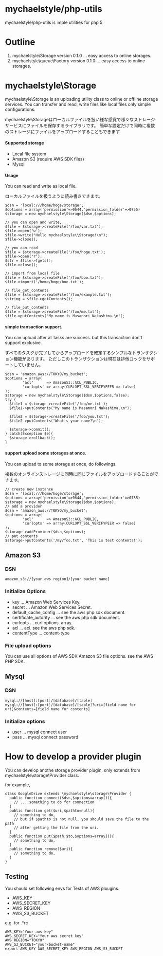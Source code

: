 mychaelstyle/php-utils
=============

mychaelstyle/php-utils is imple utilities for php 5.  

# Outline

1. mychaelstyle\\Storage version 0.1.0 ... easy access to online storages.
2. mychaelstyle\\queue\\Factory  version 0.1.0 ... easy access to online storages.

# mychaelstyle\\Storage

mychaelstyle\\Storage is an uploading utility class to online or offline storage services.
You can transfer and read, write files like local files only simple configurations.


mychaelstyle\\Storageはローカルファイルを扱い様な感覚で様々なストレージサービスにファイルを保存するライブラリです。
簡単な設定だけで同時に複数のストレージにファイルをアップロードすることもできます

#### Supported storage

* Local file system
* Amazon S3 (require AWS SDK files)
* Mysql

#### Usage

You can read and write as local file.

ローカルファイルを扱うように読み書きできます。

    $dsn = 'local:///home/hoge/storage';
    $options = array('permission'=>0644,'permission_folder'=>0755)
    $storage = new mychaelstyle\Storage($dsn,$options);
    
    // you can open and write,
    $file = $storage->createFile('/foo/var.txt');
    $file->open('w');
    $file->write("Hello mychaelstyle\\Storage!\n");
    $file->close();
     
    // you can read
    $file = $storage->createFile('/foo/hoge.txt');
    $file->open('r');
    $str = $file->fgets();
    $file->close();
    
    // import from local file
    $file = $storage->createFile('/foo/boo.txt');
    $file->import('/home/hoge/boo.txt');
    
    // file_get_contents
    $file = $storage->createFile('/foo/example.txt');
    $string = $file->getContents();
    
    // file_put_contents
    $file = $storage->createFile('/foo/me.txt');
    $file->putContents("My name is Masanori Nakashima.\n");

#### simple transaction support.

You can upload after all tasks are success.
but this transaction don't support exclusive.

すべてのタスクが完了してからアップロードを確定するシンプルなトランザクション機能があります。
ただしこのトランザクションは現在は排他ロックをサポートしていません。

    $dsn = 'amazon_aws://TOKYO/my_bucket';
    $options = array(
			'acl'      => AmazonS3::ACL_PUBLIC,
			'curlopts' => array(CURLOPT_SSL_VERIFYPEER => false)
    );
    $storage = new mychaelstyle\Storage($dsn,$options,false);
    try {
      $file1 = $storage->createFile('/foo/me.txt');
      $file1->putContents("My name is Masanori Nakashima.\n");

      $file2 = $storage->createFile('/foo/you.txt');
      $file2->putContents("What's your name?\n");

      $storage->commit();
    } catch(Exception $e){
      $storage->rollback();
    }
    
#### support upload some storages at once.

You can upload to some storage at once,
do followings.

複数のオンラインストレージに同時に同じファイルをアップロードすることができます。

    // create new instance
    $dsn = 'local:///home/hoge/storage';
    $options = array('permission'=>0644,'permission_folder'=>0755)
    $storage = new mychaelstyle\Storage($dsn,$options);
    // add a provider
    $dsn = 'amazon_aws://TOKYO/my_bucket';
    $options = array(
			'acl'      => AmazonS3::ACL_PUBLIC,
			'curlopts' => array(CURLOPT_SSL_VERIFYPEER => false)
    );
    $storage->addProvider($dsn,$options);
    // put contents
    $storage->putContents('/my/foo.txt', 'This is test contents!');

## Amazon S3

### DSN

    amazon_s3://[your aws region]/[your bucket name]

### Initialize Options

* key    ... Amazon Web Services Key.
* secret ... Amazon Web Services Secret.
* default_cache_config ... see the aws php sdk document.
* certificate_autority ... see the aws php sdk document.
* curlopts ... curl options. array.
* acl      ... acl. see the aws php sdk.
* contentType ... content-type

### File upload options

You can use all options of AWS SDK Amazon S3 file options.
see the AWS PHP SDK.

## Mysql

### DSN

    mysql://[host]:[port]/[database]/[table]
    mysql://[host]:[port]/[database]/[table]?uri=[field name for uri]&contents=[field name for contents]

### Initialize options

* user  ... mysql connect user
* pass  ... mysql connect password

# How to develop a provider plugin

You can develop anothe storage provider plugin, only extends from mychaelstyle\storage\Provider class.

for example,

    class GoogleDrive extends \mychaelstyle\storage\Provider {
      public function connect($dsn,$options=array()){
        // ... something to do for connection
      }
      public function get($uri,$pathto=null){
        // something to do,
        // but if $pathto is not null, you should save the file to the path
        // after getting the file from the uri.
      }
      public function put($path,$to,$options=array()){
        // something to do,
      }
      public function remove($uri){
        // something to do,
      }
    }

## Testing

You should set following envs for Tests of AWS plougins.

* AWS_KEY
* AWS_SECRET_KEY
* AWS_REGION
* AWS_S3_BUCKET

e.g. for .*rc

    AWS_KEY="Your aws key"
    AWS_SECRET_KEY="Your aws secret key"
    AWS_REGION="TOKYO"
    AWS_S3_BUCKET="your-bucket-name"
    export AWS_KEY AWS_SECRET_KEY AWS_REGION AWS_S3_BUCKET


